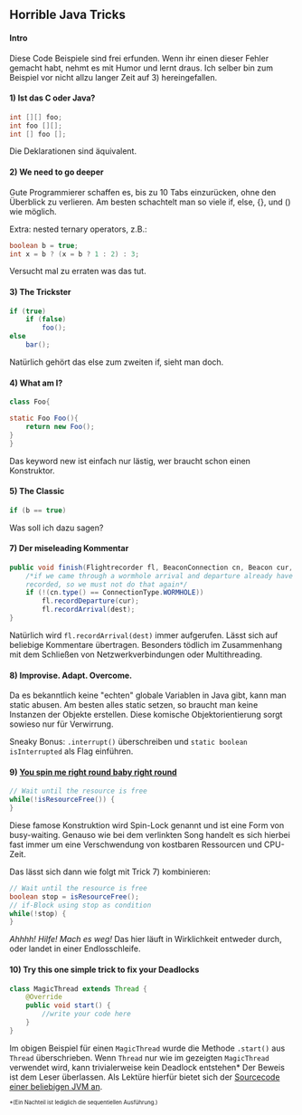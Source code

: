 ## Horrible Java Tricks

#### Intro
Diese Code Beispiele sind frei erfunden. Wenn ihr einen dieser Fehler gemacht habt, nehmt es mit Humor und lernt draus. Ich selber bin zum Beispiel vor nicht allzu langer Zeit auf 3) hereingefallen.

#### 1) Ist das C oder Java?

```Java
int [][] foo;
int foo [][];
int [] foo [];
```

Die Deklarationen sind äquivalent.

#### 2) We need to go deeper

Gute Programmierer schaffen es, bis zu 10 Tabs einzurücken, ohne den Überblick zu verlieren. 
Am besten schachtelt man so viele if, else, {}, und () wie möglich.

Extra: nested ternary operators, z.B.:

```java
boolean b = true;
int x = b ? (x = b ? 1 : 2) : 3;
```

Versucht mal zu erraten was das tut.

#### 3) The Trickster

```Java
if (true)
    if (false)
        foo();
else
    bar();
```

Natürlich gehört das else zum zweiten if, sieht man doch.

#### 4) What am I?

```Java
class Foo{

static Foo Foo(){
    return new Foo();
}
}
```

Das keyword new ist einfach nur lästig, wer braucht schon einen Konstruktor.

#### 5) The Classic

```java
if (b == true)
```

Was soll ich dazu sagen?

#### 7) Der miseleading Kommentar

```Java
public void finish(Flightrecorder fl, BeaconConnection cn, Beacon cur, Beacon dest){
    /*if we came through a wormhole arrival and departure already have been 
    recorded, so we must not do that again*/
    if (!(cn.type() == ConnectionType.WORMHOLE))
    	fl.recordDeparture(cur);
    	fl.recordArrival(dest);
}

```

Natürlich wird `fl.recordArrival(dest)` immer aufgerufen. Lässt sich auf beliebige Kommentare übertragen. Besonders tödlich im Zusammenhang mit dem Schließen von Netzwerkverbindungen oder Multithreading.

#### 8) Improvise. Adapt. Overcome.

Da es bekanntlich keine "echten" globale Variablen in Java gibt, kann man static abusen. Am besten alles static setzen, so braucht man keine Instanzen der Objekte erstellen. Diese komische Objektorientierung sorgt sowieso nur für Verwirrung.

Sneaky Bonus: `.interrupt()` überschreiben und `static boolean isInterrupted` als Flag einführen.

#### 9) [You spin me right round baby right round](https://www.youtube.com/watch?v=PGNiXGX2nLU&feature=youtu.be&t=61)

```Java
// Wait until the resource is free
while(!isResourceFree()) {
}
```

Diese famose Konstruktion wird Spin-Lock genannt und ist eine Form von busy-waiting.
Genauso wie bei dem verlinkten Song handelt es sich hierbei fast immer um eine Verschwendung von kostbaren Ressourcen und CPU-Zeit.

Das lässt sich dann wie folgt mit Trick 7) kombinieren:
```Java
// Wait until the resource is free
boolean stop = isResourceFree();
// if-Block using stop as condition
while(!stop) {
}
```
*Ahhhh! Hilfe! Mach es weg!*
Das hier läuft in Wirklichkeit entweder durch, oder landet in einer Endlosschleife.

#### 10) Try this one simple trick to fix your Deadlocks

```Java
class MagicThread extends Thread {
    @Override
    public void start() {
        //write your code here
    }
}
```
Im obigen Beispiel für einen `MagicThread` wurde die Methode `.start()` aus `Thread` überschrieben. Wenn `Thread` nur wie im gezeigten `MagicThread` verwendet wird, kann trivialerweise kein Deadlock entstehen* Der Beweis ist dem Leser überlassen. Als Lektüre hierfür bietet sich der [Sourcecode einer beliebigen JVM an](https://hg.openjdk.java.net/jdk/jdk13/file/0368f3a073a9/src/java.base/share/classes/java/lang/Thread.java#l781).

<sup><sup>*(Ein Nachteil ist lediglich die sequentiellen Ausführung.)</sup></sup>

